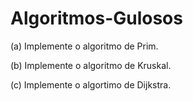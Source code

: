# Algoritmos-Gulosos

(a) Implemente o algoritmo de Prim.

(b) Implemente o algoritmo de Kruskal.

(c) Implemente o algortimo de Dijkstra.
